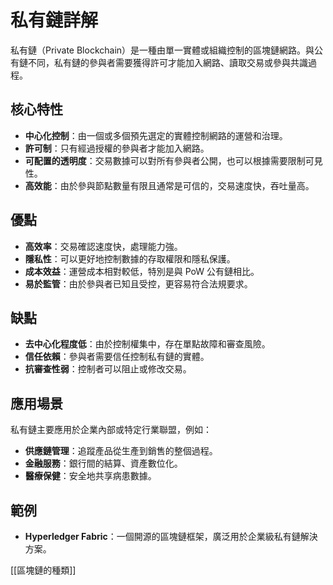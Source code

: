 # 私有鏈詳解

私有鏈（Private Blockchain）是一種由單一實體或組織控制的區塊鏈網路。與公有鏈不同，私有鏈的參與者需要獲得許可才能加入網路、讀取交易或參與共識過程。

## 核心特性

*   **中心化控制**：由一個或多個預先選定的實體控制網路的運營和治理。
*   **許可制**：只有經過授權的參與者才能加入網路。
*   **可配置的透明度**：交易數據可以對所有參與者公開，也可以根據需要限制可見性。
*   **高效能**：由於參與節點數量有限且通常是可信的，交易速度快，吞吐量高。

## 優點

*   **高效率**：交易確認速度快，處理能力強。
*   **隱私性**：可以更好地控制數據的存取權限和隱私保護。
*   **成本效益**：運營成本相對較低，特別是與 PoW 公有鏈相比。
*   **易於監管**：由於參與者已知且受控，更容易符合法規要求。

## 缺點

*   **去中心化程度低**：由於控制權集中，存在單點故障和審查風險。
*   **信任依賴**：參與者需要信任控制私有鏈的實體。
*   **抗審查性弱**：控制者可以阻止或修改交易。

## 應用場景

私有鏈主要應用於企業內部或特定行業聯盟，例如：

*   **供應鏈管理**：追蹤產品從生產到銷售的整個過程。
*   **金融服務**：銀行間的結算、資產數位化。
*   **醫療保健**：安全地共享病患數據。

## 範例

*   **Hyperledger Fabric**：一個開源的區塊鏈框架，廣泛用於企業級私有鏈解決方案。

[[區塊鏈的種類]]
